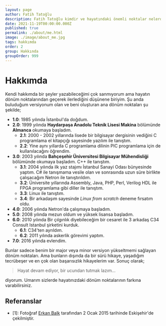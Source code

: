```yaml
---
layout: page
author: Fatih Tatoğlu
description: Fatih Tatoğlu kimdir ve hayatındaki önemli noktalar nelerdir.
date: 2021-11-19T00:00:00.000Z
published: true
permalink: ./about/me.html
image: ./image/about_me.jpg
tags: hakkımda
order: 2
group: Hakkında
groupOrder: 999
---
```


# Hakkımda

Kendi hakkımda bir şeyler yazabileceğimi çok sanmıyorum ama hayatın dönüm noktalarından geçerek ilerlediğini düşünene biriyim. Şu anda buluduğum versiyonum olan ve beni oluşturan ana dönüm noktaları şu şekilde;

- **1.0**: 1985 yılında İstanbul'da doğdum.
- **2.0**: 1999 yılında **Haydarpaşa Anadolu Teknik Lisesi Makina** bölümünde **Almanca** okumaya başladım.
  - **2.1**: 2000 - 2002 yıllarında lisede bir bilgisayar dergisinin vediğini C programlama el kitapçığı sayesinde yazılım ile tanıştım.
  - **2.2**: Yine aynı yıllarda C programlama dilinin PIC programlama için de kullanılacağını öğrendim.
- **3.0**: 2003 yılında **Bahçeşehir Üniversitesi Bilgisayar Mühendisliği** bölümünde okumaya başladım. C++ ile tanıştım.
  - **3.1**: 2004 yılında ilk yaz stajımı İstanbul Sanayi Odası bünyesinde yaptım. C# ile tanışmama vesile olan ve sonrasında uzun süre birlikte çalışacağım Netron ile tanıştırıldım.
  - **3.2**: Üniversite yıllarında Assembly, Java, PHP, Perl, Verilog HDL ile FPGA programlama gibi diller ile tanıştım.
  - **3.3**: Linux ile tanıştım.
  - **3.4**: Bir arkadaşım sayesinde *Linux from scratch* deneme fırsatım oldu.
- **4.0**: 2006 yılında Netron'da çalışmaya başladım.
- **5.0**: 2008 yılında mezun oldum ve yüksek lisansa başladım.
- **6.0**: 2010 yılında Bir çılgınlık diyebileceğim bir cesaret ile 3 arkadaş C34 Consult Istanbul şirketini kurduk.
  - **6.1**: C34'ten ayrıldım.
  - **6.2**: 2011 yılında askerlik görevimi yaptım.
- **7.0**: 2016 yılında evlendim.

Bunlar sadece benim bir major veya minor versiyon yükseltmemi sağlayan dönüm noktaları. Ama bunların dışında da bir sürü hikaye, yaşadığım tecrübeşer ve en çok olan başarısızlık hikayelerim var. Sonuç olarak;

> Hayat devam ediyor, bir ucundan tutmak lazım...

diyorum. Umarım sizlerde hayatınızdaki dönüm noktalarının farkına varabilirsiniz.

## Referanslar

- [1]: Fotoğraf [Erkan Balk](https://www.facebook.com/erkan.balk) tarafından 2 Ocak 2015 tarihinde Eskişehir'de çekilmiştir.
